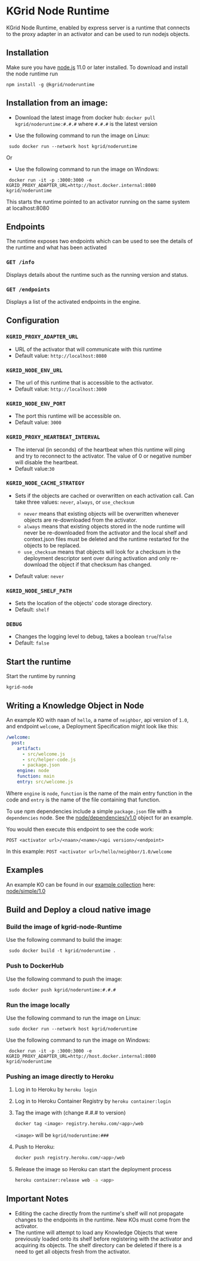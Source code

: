 # KGrid Node Runtime

KGrid Node Runtime, enabled by express server is a runtime that connects to the proxy adapter in an activator and can be used to run nodejs objects.

## Installation
Make sure you have [node.js](https://nodejs.org) 11.0 or later installed. To download and install the node runtime run
```
npm install -g @kgrid/noderuntime
```

## Installation from an image:

- Download the latest image from docker hub: `docker pull kgrid/noderuntime:#.#.#` where `#.#.#` is the latest version

- Use the following command to run the image on Linux:
```
 sudo docker run --network host kgrid/noderuntime
```
Or
- Use the following command to run the image on Windows:
```
 docker run -it -p :3000:3000 -e KGRID_PROXY_ADAPTER_URL=http://host.docker.internal:8080 kgrid/noderuntime
```

This starts the runtime pointed to an activator running on the same system at localhost:8080


## Endpoints

The runtime exposes two endpoints which can be used to see the details of the runtime and what has been activated

### `GET /info`
Displays details about the runtime such as the running version and status.

### `GET /endpoints`
Displays a list of the activated endpoints in the engine.

## Configuration

### `KGRID_PROXY_ADAPTER_URL`
- URL of the activator that will communicate with this runtime
- Default value: `http://localhost:8080`

### `KGRID_NODE_ENV_URL`
- The url of this runtime that is accessible to the activator.
- Default value: `http://localhost:3000`

### `KGRID_NODE_ENV_PORT`
- The port this runtime will be accessible on.
- Default value: `3000`

### `KGRID_PROXY_HEARTBEAT_INTERVAL`
- The interval (in seconds) of the heartbeat when this runtime will ping and try to reconnect to the activator. The value of 0 or negative number will disable the heartbeat.
- Default value:`30`

### `KGRID_NODE_CACHE_STRATEGY`
- Sets if the objects are cached or overwritten on each activation call. Can take three values: `never`, `always`, or `use_checksum`

    - `never` means that existing objects will be overwritten whenever objects are re-downloaded from the activator.
    - `always` means that existing objects stored in the node runtime will never be re-downloaded from the activator and the local shelf and context.json files must be deleted and the runtime restarted for the objects to be replaced.
    - `use_checksum` means that objects will look for a checksum in the deployment descriptor sent over during activation and only re-download the object if that checksum has changed.
- Default value: `never`

### `KGRID_NODE_SHELF_PATH`
- Sets the location of the objects' code storage directory.
- Default: `shelf`

### `DEBUG`
- Changes the logging level to debug, takes a boolean `true`/`false`
- Default: `false`

## Start the runtime

Start the runtime by running
```
kgrid-node
```

## Writing a Knowledge Object in Node

An example KO with naan of `hello`, a name of `neighbor`, api version of `1.0`, and endpoint `welcome`,
a Deployment Specification might look like this:

```yaml
/welcome:
  post:
    artifact:
      - src/welcome.js
      - src/helper-code.js
      - package.json
    engine: node
    function: main
    entry: src/welcome.js
```
Where `engine` is `node`, `function` is the name of the main entry function in the code and `entry` is the name of the file containing that function.

To use npm dependencies include a simple `package.json` file with a `dependencies` node. See the [node/dependencies/v1.0](https://github.com/kgrid-objects/example-collection/tree/master/collection/node-dependencies-v1.0) object for an example.

You would then execute this endpoint to see the code work:

`POST <activator url>/<naan>/<name>/<api version>/<endpoint>`

In this example: `POST <activator url>/hello/neighbor/1.0/welcome`
## Examples
An example KO can be found in our [example collection](https://github.com/kgrid-objects/example-collection/releases/latest) here:
[node/simple/1.0](https://github.com/kgrid-objects/example-collection/releases/latest/download/node-simple-v1.0.zip)


## Build and Deploy a cloud native image

### Build the image of kgrid-node-Runtime

Use the following command to build the image:
```
 sudo docker build -t kgrid/noderuntime .
```

### Push to DockerHub
Use the following command to push the image:
```
 sudo docker push kgrid/noderuntime:#.#.#
```

### Run the image locally
 Use the following command to run the image on Linux:
```
 sudo docker run --network host kgrid/noderuntime
```

 Use the following command to run the image on Windows:
```
 docker run -it -p :3000:3000 -e KGRID_PROXY_ADAPTER_URL=http://host.docker.internal:8080 kgrid/noderuntime
```

### Pushing an image directly to Heroku
1. Log in to Heroku by	`heroku login`

1. Log in to Heroku Container Registry by `heroku container:login`

1. Tag the image with (change #.#.# to version)
   ```bash
   docker tag <image> registry.heroku.com/<app>/web
   ```
   `<image>` will be `kgrid/noderuntime:###`

1. Push to Heroku:
   ```bash
   docker push registry.heroku.com/<app>/web
   ```
1. Release the image so Heroku can start the deployment process
   ```bash
   heroku container:release web -a <app>
   ```


## Important Notes
- Editing the cache directly from the runtime's shelf will
not propagate changes to the endpoints in the runtime. New
KOs must come from the activator.
- The runtime will attempt to load any Knowledge Objects that
were previously loaded onto its shelf before registering with
the activator and acquiring its objects. The shelf directory can
be deleted if there is a need to get all objects fresh from the activator.

